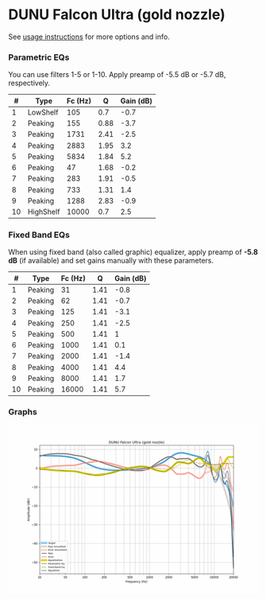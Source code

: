 # DUNU Falcon Ultra (gold nozzle)
See [usage instructions](https://github.com/jaakkopasanen/AutoEq#usage) for more options and info.

### Parametric EQs
You can use filters 1-5 or 1-10. Apply preamp of -5.5 dB or -5.7 dB, respectively.

|   # | Type      |   Fc (Hz) |    Q |   Gain (dB) |
|-----|-----------|-----------|------|-------------|
|   1 | LowShelf  |       105 | 0.7  |        -0.7 |
|   2 | Peaking   |       155 | 0.88 |        -3.7 |
|   3 | Peaking   |      1731 | 2.41 |        -2.5 |
|   4 | Peaking   |      2883 | 1.95 |         3.2 |
|   5 | Peaking   |      5834 | 1.84 |         5.2 |
|   6 | Peaking   |        47 | 1.68 |        -0.2 |
|   7 | Peaking   |       283 | 1.91 |        -0.5 |
|   8 | Peaking   |       733 | 1.31 |         1.4 |
|   9 | Peaking   |      1288 | 2.83 |        -0.9 |
|  10 | HighShelf |     10000 | 0.7  |         2.5 |

### Fixed Band EQs
When using fixed band (also called graphic) equalizer, apply preamp of **-5.8 dB** (if available) and set gains manually with these parameters.

|   # | Type    |   Fc (Hz) |    Q |   Gain (dB) |
|-----|---------|-----------|------|-------------|
|   1 | Peaking |        31 | 1.41 |        -0.8 |
|   2 | Peaking |        62 | 1.41 |        -0.7 |
|   3 | Peaking |       125 | 1.41 |        -3.1 |
|   4 | Peaking |       250 | 1.41 |        -2.5 |
|   5 | Peaking |       500 | 1.41 |         1   |
|   6 | Peaking |      1000 | 1.41 |         0.1 |
|   7 | Peaking |      2000 | 1.41 |        -1.4 |
|   8 | Peaking |      4000 | 1.41 |         4.4 |
|   9 | Peaking |      8000 | 1.41 |         1.7 |
|  10 | Peaking |     16000 | 1.41 |         5.7 |

### Graphs
![](./DUNU%20Falcon%20Ultra%20(gold%20nozzle).png)
